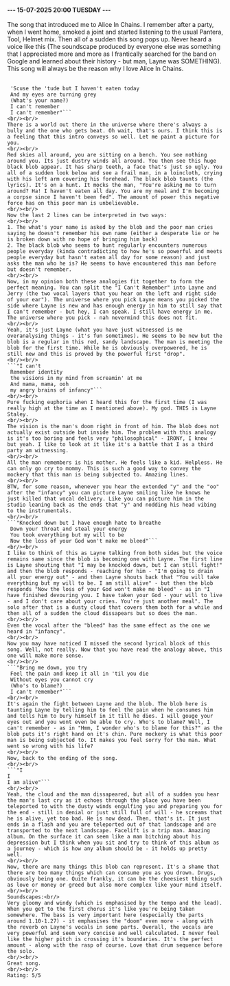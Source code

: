 <b>--- 15-07-2025 20:00 TUESDAY ---</b>
<br/><br/>
The song that introduced me to Alice In Chains. I remember after a party, when I went home, smoked a joint and started listening to the usual Pantera, Tool, Helmet mix. Then all of a sudden this song pops up. Never heard a voice like this (The soundscape produced by everyone else was something that I appreciated more and more as I frantically searched for the band on Google and learned about their history - but man, Layne was SOMETHING). This song will always be the reason why I love Alice In Chains.
<br/><br/>
```"Turn around, you say
 'Scuse the 'tude but I haven't eaten today
 And my eyes are turning grey
 (What's your name?)
 I can't remember
 I can't remember"```
<br/><br/>
There is a world out there in the universe where there's always a bully and the one who gets beat. Oh wait, that's ours. I think this is a feeling that this intro conveys so well. Let me paint a picture for you.
<br/><br/>
Red skies all around, you are sitting on a bench. You see nothing around you. Its just dustry winds all around. You then see this huge black blob appear. It has sharp teeth, a face that's just so ugly. You all of a sudden look below and see a frail man, in a loincloth, crying with his left arm covering his forehead. The black blob taunts (the lyrics). It's on a hunt. It mocks the man, "You're asking me to turn around? Ha! I haven't eaten all day. You are my meal and I'm becoming a corpse since I haven't been fed". The amount of power this negative force has on this poor man is unbelievable. 
<br/><br/>
Now the last 2 lines can be interpreted in two ways:
<br/><br/>
1. The what's your name is asked by the blob and the poor man cries saying he doesn't remember his own name (either a desperate lie or he is broken down with no hope of bringing him back)
2. The black blob who seems to hunt regularly encounters numerous people everyday (kinda contradicting to how he's so powerful and meets people everyday but hasn't eaten all day for some reason) and just asks the man who he is? He seems to have encountered this man before but doesn't remember.
<br/><br/>
Now, in my opinion both these analogies fit together to form the perfect meaning. You can split the "I Can't Remember" into Layne and Jerry (the two vocal layers that you hear on the left and right side of your ear"). The universe where you pick Layne means you picked the side where Layne is new and has enough energy in him to still say that I can't remember - but hey, I can speak. I still have energy in me. The universe where you pick - nah nevermind this does not fit.
<br/><br/>
Yeah, it's just Layne (what you have just witnessed is me overanalysing things - it's fun sometimes). He seems to be new but the blob is a regular in this red, sandy landscape. The man is meeting the blob for the first time. While he is obviously overpowered, he is still new and this is proved by the powerful first "drop".
<br/><br/>
```"I can't
 Remember identity
 the visions in my mind from screamin' at me
 And mama, mama, ooh
 my angry brains of infancy"```
<br/><br/>
Pure fucking euphoria when I heard this for the first time (I was really high at the time as I mentioned above). My god. THIS is Layne Staley. 
<br/><br/>
The vision is the man's doom right in front of him. The blob does not actually exist outside but inside him. The problem with this analogy is it's too boring and feels very "philosophical" - IRONY, I know - but yeah. I like to look at it like it's a battle that I as a third party am witnessing.
<br/><br/>
All the man remembers is his mother. He feels like a kid. Helpless. He can only go cry to mommy. This is such a good way to convey the mockery that this man is being subjected to. Amazing lines.
<br/><br/>
BTW, for some reason, whenever you hear the extended "y" and the "oo" after the "infancy" you can picture Layne smiling like he knows he just killed that vocal delivery. Like you can picture him in the studio leaning back as the ends that "y" and nodding his head vibing to the instrumentals.
<br/><br/>
```"Knocked down but I have enough hate to breathe
 Down your throat and steal your energy
 You took everything but my will to be
 Now the loss of your God won't make me bleed"```
<br/><br/>
I like to think of this as Layne talking from both sides but the voice remains same since the blob is becoming one with Layne. The first line is Layne shouting that "I may be knocked down, but I can still fight!" and then the blob responds - reaching for him - "I'm going to drain all your energy out" - and then Layne shouts back that "You will take everything but my will to be. I am still alive" - but then the blob responds "Now the loss of your God won't make me bleed" - as in "I have finished devouring you. I have taken your God - your will to live - and I don't care about your cries. You're just another meal". The solo after that is a dusty cloud that covers them both for a while and then all of a sudden the cloud dissapears but so does the man.
<br/><br/>
Even the vocal after the "bleed" has the same effect as the one we heard in "infancy".
<br/><br/>
Now you may have noticed I missed the second lyrical block of this song. Well, not really. Now that you have read the analogy above, this one will make more sense.
<br/><br/>
```"Bring me down, you try
 Feel the pain and keep it all in 'til you die
 Without eyes you cannot cry
 (Who's to blame?)
 I can't remember"```
<br/><br/>
It's again the fight between Layne and the blob. The blob here is taunting Layne by telling him to feel the pain when he consumes him and tells him to bury himself in it till he dies. I will gouge your eyes out and you wont even be able to cry. Who's to blame? Well, I can't remember - as in "Hmm, I wonder who's to blame for this?" as the blob puts it's right hand on it's chin. Pure mockery is what this poor man is being subjected to. It makes you feel sorry for the man. What went so wrong with his life?
<br/><br/>
Now, back to the ending of the song.
<br/><br/>
```"I
I
I am alive"```
<br/><br/>
Yeah, the cloud and the man dissapeared, but all of a sudden you hear the man's last cry as it echoes through the place you have been teleported to with the dusty winds engulfing you and preparing you for the end - still in denial or just still full of will - he screams that he is alive, yet too bad. He is now dead. Then, that's it. It just ends in a flash and you are teleported out of that landscape and are transported to the next landscape. Facelift is a trip man. Amazing album. On the surface it can seem like a man bitching about his depression but I think when you sit and try to think of this album as a journey - which is how any album should be - it holds up pretty well.
<br/><br/>
Now, there are many things this blob can represent. It's a shame that there are too many things which can consume you as you drown. Drugs, obviously being one. Quite frankly, it can be the cheesiest thing such as love or money or greed but also more complex like your mind itself.
<br/><br/>
Soundscapes:<br/>
Very gloomy and windy (which is emphasised by the tempo and the lead). When you get to the first chorus it's like you're being taken somewhere. The bass is very important here (especially the parts around 1.10-1.27) - it emphasises the "doom" even more - along with the reverb on Layne's vocals in some parts. Overall, the vocals are very powerful and seem very concise and well calculated. I never feel like the higher pitch is crossing it's boundaries. It's the perfect amount - along with the rasp of course. Love that drum sequence before the solo.
<br/><br/>
Great song.
<br/><br/>
Rating: 5/5